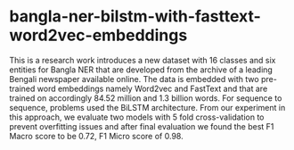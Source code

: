 # bangla-ner-bilstm-with-fasttext-word2vec-embeddings
This is a research work introduces a new dataset with 16 classes and six entities for Bangla NER that are developed from the archive of a leading Bengali newspaper available online. The data is embedded with two pre-trained word embeddings namely Word2vec and FastText and that are trained on accordingly 84.52 million and 1.3 billion words. For sequence to sequence, problems used the BiLSTM architecture. From our experiment in this approach, we evaluate two models with 5 fold cross-validation to prevent overfitting issues and after final evaluation we found the best F1 Macro score to be 0.72, F1 Micro score of 0.98.
